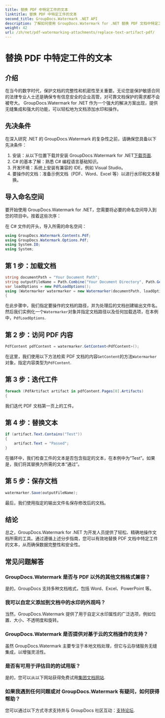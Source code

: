 ```yaml
---
title: 替换 PDF 中特定工件的文本
linktitle: 替换 PDF 中特定工件的文本
second_title: GroupDocs.Watermark .NET API
description: 了解如何使用 GroupDocs.Watermark for .NET 替换 PDF 文档中特定工件的文本。轻松增强文档的安全性和完整性。
weight: 42
url: /zh/net/pdf-watermarking-attachments/replace-text-artifact-pdf/
---
```


# 替换 PDF 中特定工件的文本

## 介绍
在当今的数字时代，保护文档的完整性和机密性至关重要。无论您是保护敏感合同的法律专业人士还是确保专有信息安全的企业高管，对可靠文档保护的需求都不会被夸大。 GroupDocs.Watermark for .NET 作为一个强大的解决方案出现，提供无缝集成和强大的功能，可以轻松地为文档添加水印和操作。
## 先决条件
在深入研究 .NET 的 GroupDocs.Watermark 的复杂性之前，请确保您具备以下先决条件：
1. 安装：从以下位置下载并安装 GroupDocs.Watermark for .NET[下载页面](https://releases.groupdocs.com/Watermark/net/).
2. C# 的基本了解：熟悉 C# 编程语言基础知识。
3. 开发环境：系统上安装有兼容的 IDE，例如 Visual Studio。
4. 要操作的文档：准备示例文档（PDF、Word、Excel 等）以进行水印和文本替换。

## 导入命名空间
要开始使用 GroupDocs.Watermark for .NET，您需要将必要的命名空间导入到您的项目中。按着这些次序：

在 C# 文件的开头，导入所需的命名空间：
```csharp
using GroupDocs.Watermark.Contents.Pdf;
using GroupDocs.Watermark.Options.Pdf;
using System.IO;
using System;
```
## 第 1 步：加载文档
```csharp
string documentPath = "Your Document Path";
string outputFileName = Path.Combine("Your Document Directory", Path.GetFileName(documentPath));
var loadOptions = new PdfLoadOptions();
using (Watermarker watermarker = new Watermarker(documentPath, loadOptions))
{
```
在此步骤中，我们指定要操作的文档的路径，并为处理后的文档创建输出文件名。然后我们实例化一个`Watermarker`对象并指定文档路径以及任何加载选项，在本例中，`PdfLoadOptions`.
## 第 2 步：访问 PDF 内容
```csharp
PdfContent pdfContent = watermarker.GetContent<PdfContent>();
```
在这里，我们使用以下方法检索 PDF 文档的内容`GetContent`的方法`Watermarker`对象，指定内容类型为`PdfContent`.
## 第 3 步：迭代工件
```csharp
foreach (PdfArtifact artifact in pdfContent.Pages[0].Artifacts)
{
```
我们迭代 PDF 文档第一页上的工件。
## 第 4 步：替换文本
```csharp
if (artifact.Text.Contains("Test"))
{
    artifact.Text = "Passed";
}
```
在循环中，我们检查工件的文本是否包含指定的文本，在本例中为“Test”。如果是，我们将其替换为所需的文本“通过”。
## 第 5 步：保存文档
```csharp
watermarker.Save(outputFileName);
```
最后，我们使用指定的输出文件名保存修改后的文档。

## 结论
总之，GroupDocs.Watermark for .NET 为开发人员提供了轻松、精确地操作文档所需的工具。通过遵循上述分步指南，您可以有效地替换 PDF 文档中特定工件的文本，从而确保数据完整性和安全性。
## 常见问题解答
### GroupDocs.Watermark 是否与 PDF 以外的其他文档格式兼容？
是的，GroupDocs 支持多种文档格式，包括 Word、Excel、PowerPoint 等。
### 我可以自定义添加到文档中的水印的外观吗？
当然，GroupDocs.Watermark 提供了用于自定义水印属性的广泛选项，例如位置、大小、不透明度和旋转。
### GroupDocs.Watermark 是否提供对基于云的文档操作的支持？
虽然 GroupDocs.Watermark 主要专注于本地文档处理，但它与云存储服务无缝集成，以增强灵活性。
### 是否有可用于评估目的的试用版？
是的，您可以从以下网站获得免费试用[集团文档网站](https://releases.groupdocs.com/).
### 如果我遇到任何问题或对 GroupDocs.Watermark 有疑问，如何获得帮助？
您可以通过以下方式寻求支持并与 GroupDocs 社区互动：[支持论坛](https://forum.groupdocs.com/c/watermark/19).